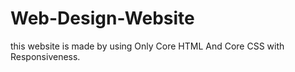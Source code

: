 # Web-Design-Website
this website is made by using Only Core HTML And Core CSS with Responsiveness.
